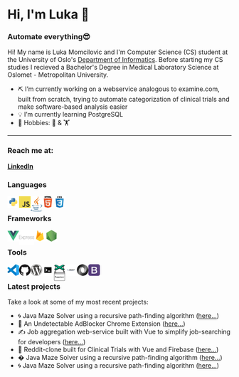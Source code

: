 # Hi, I'm Luka 👋

### Automate everything😎

Hi! My name is Luka Momcilovic and I'm Computer Science (CS) student at the University of Oslo's [Department of Informatics](https://www.mn.uio.no/ifi/english/). Before starting my CS studies I recieved a Bachelor's Degree in Medical Laboratory Science at Oslomet - Metropolitan University.

- ⛏ I’m currently working on a webservice analogous to examine.com, built from scratch, trying to automate categorization of clinical trials and make software-based analysis easier
- 💡 I’m currently learning PostgreSQL
- 🎨 Hobbies: 🎾 & 🏋️

---

<!--START_SECTION:waka-->
<!--END_SECTION:waka-->

### Reach me at:
<strong><a href='https://www.linkedin.com/in/luka-momcilovic-835b37194/'>LinkedIn</a></strong>

### Languages
<img align="left" alt="Python" width="26px" src="./icons/python.png" />
<img align="left" alt="JavaScript" width="26px" src="./icons/javascript.png" />
<img align="left" alt="Java" width="26px" src="./icons/java.png" />
<img align="left" alt="HTML5" width="26px" src="./icons/html.png" />
<img align="left" alt="CSS3" width="26px" src="./icons/css.png" />
<br>

### Frameworks
<img align="left" alt="Vue" width="26px" src="./icons/vue.png" />
<img align="left" alt="Express" width="34px" src="./icons/express.png" />
<img align="left" alt="Firebase" width="26px" src="./icons/firebase.png" />
<img align="left" alt="Node.js" width="26px" src="./icons/nodejs.png" />
<br>

### Tools
<img align="left" alt="Visual Studio Code" width="26px" src="https://raw.githubusercontent.com/github/explore/80688e429a7d4ef2fca1e82350fe8e3517d3494d/topics/visual-studio-code/visual-studio-code.png" />
<img align="left" alt="GitHub" width="26px" src="https://raw.githubusercontent.com/github/explore/78df643247d429f6cc873026c0622819ad797942/topics/github/github.png" />
<img align="left" alt="Wordpress" width="26px" src="./icons/wordpress.png" />
<img align="left" alt="Terminal" width="26px" src="./icons/cli.png" />
<img align="left" alt="Puppeteer" width="26px" src="./icons/puppeteer.png" />
<img align="left" alt="jQuery" width="26px" src="./icons/jquery.png" />
<img align="left" alt="JSON" width="26px" src="./icons/json.png" />
<img align="left" alt="Bootstrap" width="26px" src="./icons/bootstrap.png" />

<br>

### Latest projects
Take a look at some of my most recent projects:

- 🌀 Java Maze Solver using a recursive path-finding algorithm ([here...](https://github.com/lukamo1996/MazeSolverJava))
- 🚨 An Undetectable AdBlocker Chrome Extension ([here...](https://github.com/lukamo1996/undetectableAdblocker))
- ✍ Job aggregation web-service built with Vue to simplify job-searching for developers ([here...](https://github.com/lukamo1996/jobbifi))
- 💬 Reddit-clone built for Clinical Trials with Vue and Firebase ([here...](https://github.com/lukamo1996/g-r-e-l-i-n))
- � Java Maze Solver using a recursive path-finding algorithm ([here...](https://github.com/lukamo1996/MazeSolverJava))
- 🌀 Java Maze Solver using a recursive path-finding algorithm ([here...](https://github.com/lukamo1996/MazeSolverJava))
